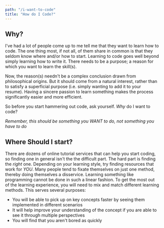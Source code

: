 ```yaml
---
path: "/i-want-to-code"
title: "How do I Code?"
---
```



## Why?
I've had a lot of people come up to me tell me that they want to learn how to code. The one thing most, if not all, of them share in common is that they seldom know where and/or how to start. Learning to code goes well beyond simply learning how to write it. There needs to be a purpose; a reason for which you want to learn the skill(s).

Now, the reason(s) needn't be a complex conclusion drawn from philosophical origins. But it should come from a natural interest, rather than to satisfy a superficial purpose (i.e. simply wanting to add it to your resume). Having a sincere passion to learn something makes the process significantly easier and more efficient.

So before you start hammering out code, ask yourself. *Why* do I want to code?

*Remember, this should be something you WANT to do, not something you have to do*

## Where Should I start?
There are dozens of online tutorial services that can help you start coding, so finding one in general isn't the the difficult part. The hard part is finding the *right* one. Depending on your learning style, try finding resources that work for *YOU*. Many people tend to fixate themselves on just one method, thereby doing themselves a disservice. Learning something like programming cannot be done in such a linear fashion. To get the most out of the learning experience, you will need to mix and match different learning methods. This serves several purposes:
- You will be able to pick up on key concepts faster by seeing them implemented in different scenarios
- It will help improve your understanding of the concept if you are able to see it through multiple perspectives
- You will find that you aren't bored as quickly

